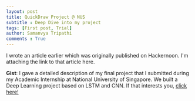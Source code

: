 ```yaml
---
layout: post
title: QuickDraw Project @ NUS
subtitle : Deep Dive into my project
tags: [First post, Trial]
author: Samanvya Tripathi
comments : True
---
```


I wrote an article earlier which was originally published on Hackernoon. I'm attaching the link to that article here.

**Gist**: I gave a detailed description of my final project that I submitted during my Academic Internship at National University of Singapore. We built a Deep Learning project based on LSTM and CNN. If that interests you, [click here!](https://hackernoon.com/quickdraw-final-project-implementing-lstm-vn2gy3jl7)
